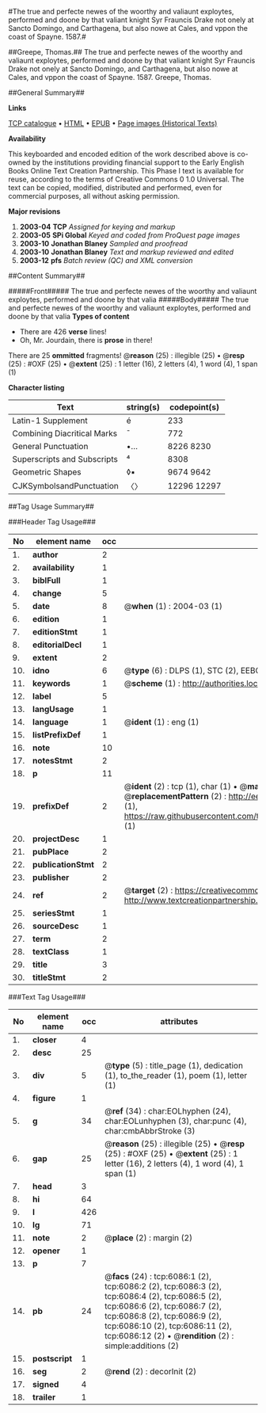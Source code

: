 #The true and perfecte newes of the woorthy and valiaunt exploytes, performed and doone by that valiant knight Syr Frauncis Drake not onely at Sancto Domingo, and Carthagena, but also nowe at Cales, and vppon the coast of Spayne. 1587.#

##Greepe, Thomas.##
The true and perfecte newes of the woorthy and valiaunt exploytes, performed and doone by that valiant knight Syr Frauncis Drake not onely at Sancto Domingo, and Carthagena, but also nowe at Cales, and vppon the coast of Spayne. 1587.
Greepe, Thomas.

##General Summary##

**Links**

[TCP catalogue](http://www.ota.ox.ac.uk/tcp/)  • 
[HTML](http://tei.it.ox.ac.uk/tcp/Texts-HTML/free/A02/A02201.html)  • 
[EPUB](http://tei.it.ox.ac.uk/tcp/Texts-EPUB/free/A02/A02201.epub) • 
[Page images (Historical Texts)](https://data.historicaltexts.jisc.ac.uk/view?pubId=eebo-99841500e&pageId=eebo-99841500e-6086-1)

**Availability**

This keyboarded and encoded edition of the
	       work described above is co-owned by the institutions
	       providing financial support to the Early English Books
	       Online Text Creation Partnership. This Phase I text is
	       available for reuse, according to the terms of Creative
	       Commons 0 1.0 Universal. The text can be copied,
	       modified, distributed and performed, even for
	       commercial purposes, all without asking permission.

**Major revisions**

1. __2003-04__ __TCP__ *Assigned for keying and markup*
1. __2003-05__ __SPi Global__ *Keyed and coded from ProQuest page images*
1. __2003-10__ __Jonathan Blaney__ *Sampled and proofread*
1. __2003-10__ __Jonathan Blaney__ *Text and markup reviewed and edited*
1. __2003-12__ __pfs__ *Batch review (QC) and XML conversion*

##Content Summary##

#####Front#####
The true and perfecte newes of the woorthy and valiaunt exploytes, performed and doone by that valia
#####Body#####
The true and perfecte newes of the woorthy and valiaunt exploytes, performed and doone by that valia
**Types of content**

  * There are 426 **verse** lines!
  * Oh, Mr. Jourdain, there is **prose** in there!

There are 25 **ommitted** fragments! 
 @__reason__ (25) : illegible (25)  •  @__resp__ (25) : #OXF (25)  •  @__extent__ (25) : 1 letter (16), 2 letters (4), 1 word (4), 1 span (1)

**Character listing**


|Text|string(s)|codepoint(s)|
|---|---|---|
|Latin-1 Supplement|é|233|
|Combining             Diacritical Marks|̄|772|
|General Punctuation|•…|8226 8230|
|Superscripts             and Subscripts|⁴|8308|
|Geometric Shapes|◊▪|9674 9642|
|CJKSymbolsandPunctuation|〈〉|12296 12297|

##Tag Usage Summary##

###Header Tag Usage###

|No|element name|occ|attributes|
|---|---|---|---|
|1.|__author__|2||
|2.|__availability__|1||
|3.|__biblFull__|1||
|4.|__change__|5||
|5.|__date__|8| @__when__ (1) : 2004-03 (1)|
|6.|__edition__|1||
|7.|__editionStmt__|1||
|8.|__editorialDecl__|1||
|9.|__extent__|2||
|10.|__idno__|6| @__type__ (6) : DLPS (1), STC (2), EEBO-CITATION (1), PROQUEST (1), VID (1)|
|11.|__keywords__|1| @__scheme__ (1) : http://authorities.loc.gov/ (1)|
|12.|__label__|5||
|13.|__langUsage__|1||
|14.|__language__|1| @__ident__ (1) : eng (1)|
|15.|__listPrefixDef__|1||
|16.|__note__|10||
|17.|__notesStmt__|2||
|18.|__p__|11||
|19.|__prefixDef__|2| @__ident__ (2) : tcp (1), char (1)  •  @__matchPattern__ (2) : ([0-9\-]+):([0-9IVX]+) (1), (.+) (1)  •  @__replacementPattern__ (2) : http://eebo.chadwyck.com/downloadtiff?vid=$1&page=$2 (1), https://raw.githubusercontent.com/textcreationpartnership/Texts/master/tcpchars.xml#$1 (1)|
|20.|__projectDesc__|1||
|21.|__pubPlace__|2||
|22.|__publicationStmt__|2||
|23.|__publisher__|2||
|24.|__ref__|2| @__target__ (2) : https://creativecommons.org/publicdomain/zero/1.0/ (1), http://www.textcreationpartnership.org/docs/. (1)|
|25.|__seriesStmt__|1||
|26.|__sourceDesc__|1||
|27.|__term__|2||
|28.|__textClass__|1||
|29.|__title__|3||
|30.|__titleStmt__|2||


###Text Tag Usage###

|No|element name|occ|attributes|
|---|---|---|---|
|1.|__closer__|4||
|2.|__desc__|25||
|3.|__div__|5| @__type__ (5) : title_page (1), dedication (1), to_the_reader (1), poem (1), letter (1)|
|4.|__figure__|1||
|5.|__g__|34| @__ref__ (34) : char:EOLhyphen (24), char:EOLunhyphen (3), char:punc (4), char:cmbAbbrStroke (3)|
|6.|__gap__|25| @__reason__ (25) : illegible (25)  •  @__resp__ (25) : #OXF (25)  •  @__extent__ (25) : 1 letter (16), 2 letters (4), 1 word (4), 1 span (1)|
|7.|__head__|3||
|8.|__hi__|64||
|9.|__l__|426||
|10.|__lg__|71||
|11.|__note__|2| @__place__ (2) : margin (2)|
|12.|__opener__|1||
|13.|__p__|7||
|14.|__pb__|24| @__facs__ (24) : tcp:6086:1 (2), tcp:6086:2 (2), tcp:6086:3 (2), tcp:6086:4 (2), tcp:6086:5 (2), tcp:6086:6 (2), tcp:6086:7 (2), tcp:6086:8 (2), tcp:6086:9 (2), tcp:6086:10 (2), tcp:6086:11 (2), tcp:6086:12 (2)  •  @__rendition__ (2) : simple:additions (2)|
|15.|__postscript__|1||
|16.|__seg__|2| @__rend__ (2) : decorInit (2)|
|17.|__signed__|4||
|18.|__trailer__|1||
